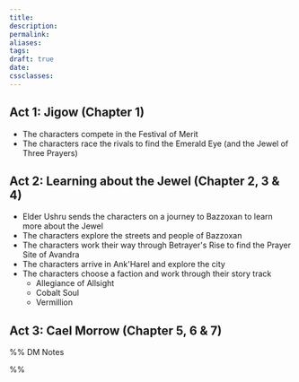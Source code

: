 ```yaml
---
title: 
description: 
permalink: 
aliases: 
tags: 
draft: true
date: 
cssclasses:
---
```

## Act 1: Jigow (Chapter 1)

- The characters compete in the Festival of Merit
- The characters race the rivals to find the Emerald Eye (and the Jewel of Three Prayers)

## Act 2: Learning about the Jewel (Chapter 2, 3 & 4)

- Elder Ushru sends the characters on a journey to Bazzoxan to learn more about the Jewel
- The characters explore the streets and people of Bazzoxan 
- The characters work their way through Betrayer's Rise to find the Prayer Site of Avandra
- The characters arrive in Ank'Harel and explore the city
- The characters choose a faction and work through their story track
	- Allegiance of Allsight
	- Cobalt Soul
	- Vermillion

## Act 3: Cael Morrow (Chapter 5, 6 & 7)



%% DM Notes



%%
